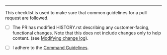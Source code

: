 ---

This checklist is used to make sure that common guidelines for a pull request are followed.

- [ ] The PR has modified HISTORY.rst describing any customer-facing, functional changes. Note that this does not include changes only to help content. (see [Modifying change log](https://github.com/Azure/azure-cli/tree/master/doc/authoring_command_modules#modify-change-log)).

- [ ] I adhere to the [Command Guidelines](https://github.com/Azure/azure-cli/blob/dev/doc/command_guidelines.md).
